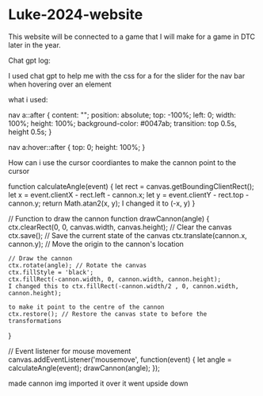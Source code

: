 # Luke-2024-website
This website will be connected to a game that I will make for a game in DTC later in the year.

Chat gpt log:

I used chat gpt to help me with the css for a for the slider for the nav bar when hovering over an element

what i used:

nav a::after {
    content: "";
    position: absolute;
    top: -100%;
    left: 0;
    width: 100%;
    height: 100%;
    background-color: #0047ab;
    transition: top 0.5s, height 0.5s;
}

nav a:hover::after {
    top: 0;
    height: 100%;
}



How can i use the cursor coordiantes to make the cannon point to the cursor

function calculateAngle(event) { 
    let rect = canvas.getBoundingClientRect();
    let x = event.clientX - rect.left - cannon.x;
    let y = event.clientY - rect.top - cannon.y;
    return Math.atan2(x, y);                                                       I changed it to (-x, y)
}   

// Function to draw the cannon
function drawCannon(angle) {
    ctx.clearRect(0, 0, canvas.width, canvas.height); // Clear the canvas
    ctx.save(); // Save the current state of the canvas
    ctx.translate(cannon.x, cannon.y); // Move the origin to the cannon's location

    // Draw the cannon
    ctx.rotate(angle); // Rotate the canvas
    ctx.fillStyle = 'black';
    ctx.fillRect(-cannon.width, 0, cannon.width, cannon.height);                    I changed this to ctx.fillRect(-cannon.width/2 , 0, cannon.width, cannon.height); 
                                                                                    to make it point to the centre of the cannon
    ctx.restore(); // Restore the canvas state to before the transformations
}

// Event listener for mouse movement
canvas.addEventListener('mousemove', function(event) {
    let angle = calculateAngle(event);
    drawCannon(angle);
});

made cannon img
imported it over
it went upside down